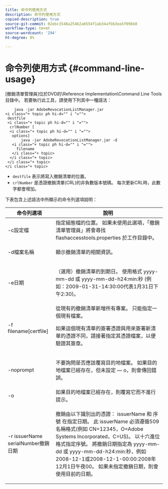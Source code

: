 ```yaml
---
title: 命令列使用方式
description: 命令列使用方式
copied-description: true
source-git-commit: 02ebc3548a254b2a6554f1ab34afbb3ea5f09bb8
workflow-type: tm+mt
source-wordcount: '294'
ht-degree: 0%

---
```


# 命令列使用方式 {#command-line-usage}

[撤銷清單管理員]位於DVD的\Reference Implementation\Command Line Tools目錄中。 若要執行此工具，請使用下列其中一種語法：

```
    java -jar AdobeRevocationListManager.jar 
<i class="+ topic ph hi-d="" i "="">
 destfile 
 <i class="+ topic ph hi-d="" i "="">
  crlNumber [
  <i class="+ topic ph hi-d="" i "="">
   options] 
       java -jar AdobeRevocationListManager.jar -d 
   <i class="+ topic ph hi-d="" i "="">
     filename
   </i class="+ topic>
  </i class="+ topic>
 </i class="+ topic>
</i class="+ topic>
```

* `destfile` 表示將寫入撤銷清單的位置。
* `crlNumber` 是憑證撤銷清單(CRL)的非負數版本號碼。 每次更新CRL時，此數字都會增加。

下表包含上述語法中所顯示的命令列選項說明：

<table frame="all" colsep="1" rowsep="1" class="+ topic/table adobe-d/table " id="table_a3y_wqy_n4"> 
 <thead class="- topic/thead "> 
  <tr rowsep="1" class="- topic/row "> 
   <th colname="1" class="- topic/entry entry"> 命令列選項 </th> 
   <th colname="2" class="- topic/entry entry"> 說明 </th> 
  </tr> 
 </thead>
 <tbody class="- topic/tbody "> 
  <tr rowsep="1" class="- topic/row "> 
   <td colname="1" class="- topic/entry "><span class="+ topic/ph pr-d/codeph codeph">-c設定檔</span> </td> 
   <td colname="2" class="- topic/entry ">指定組態檔的位置。 如果未使用此選項，「撤銷清單管理員」將會尋找 <span class="filepath"> flashaccesstools.properties</span> 於工作目錄中。 </td> 
  </tr> 
  <tr rowsep="1" class="- topic/row "> 
   <td colname="1" class="- topic/entry "><span class="+ topic/ph pr-d/codeph codeph">-d檔案名稱</span> </td> 
   <td colname="2" class="- topic/entry "> <p class="- topic/p ">顯示撤銷清單的相關資訊。 </p> </td> 
  </tr> 
  <tr rowsep="1" class="- topic/row "> 
   <td colname="1" class="- topic/entry "><span class="+ topic/ph pr-d/codeph codeph">-e日期</span> </td> 
   <td colname="2" class="- topic/entry "> <p class="- topic/p ">（選用）撤銷清單的到期日。 使用格式 <span class="+ topic/ph pr-d/codeph codeph">yyyy-mm-dd</span> 或 <span class="+ topic/ph pr-d/codeph codeph">yyyy-mm-dd-h24:min:秒</span> (例如：2009-01-31-14:30:00代表1月31日下午2:30)。 </p> </td> 
  </tr> 
  <tr rowsep="1" class="- topic/row "> 
   <td colname="1" class="- topic/entry "><span class="codeph">-f filename[certfile]</span> </td> 
   <td colname="2" class="- topic/entry ">從現有的撤銷清單新增所有專案。 只能指定一個現有檔案。 <p class="- topic/p ">如果這個現有清單的簽署憑證與用來簽署新清單的憑證不同，請接著指定其憑證檔案，以便驗證其簽章。 </p> </td> 
  </tr> 
  <tr rowsep="1" class="- topic/row "> 
   <td colname="1" class="- topic/entry "><span class="codeph"> -noprompt</span> </td> 
   <td colname="2" class="- topic/entry "> <p class="- topic/p ">不要詢問是否應該覆寫目的地檔案。 如果目的地檔案已經存在，但未設定 — o，則會傳回錯誤。 </p> </td> 
  </tr> 
  <tr rowsep="1" class="- topic/row "> 
   <td colname="1" class="- topic/entry "><span class="codeph"> -o</span> </td> 
   <td colname="2" class="- topic/entry "> 如果目的地檔案已經存在，則覆寫它而不進行提示。 </td> 
  </tr> 
  <tr rowsep="0" class="- topic/row "> 
   <td colname="1" class="- topic/entry "><span class="codeph">-r issuerName serialNumber撤銷日期</span> </td> 
   <td colname="2" class="- topic/entry "> <p class="- topic/p ">撤銷由以下識別出的憑證： <span class="codeph"> issuerName</span> 和 <span class="codeph"> 序號</span> 在指定日期。 此 <span class="codeph"> issuerName</span> 必須遵循509名稱格式(例如 <span class="codeph"> CN=12345，O=Adobe Systems Incorporated，C=US</span>)。 以十六進位格式指定序號。 將撤銷日期指定為 <span class="+ topic/ph pr-d/codeph codeph">yyyy-mm-dd</span> 或 <span class="+ topic/ph pr-d/codeph codeph">yyyy-mm-dd-h24:min:秒</span>，例如2008-12-1或2008-12-1-00:00:2008年12月1日午夜00。 如果未指定撤銷日期，則會使用目前的日期。 </p> </td> 
  </tr> 
 </tbody> 
</table>
